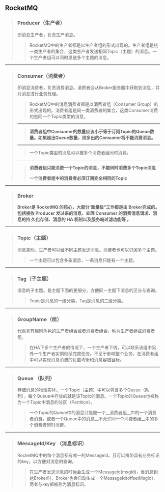 ## RocketMQ

> ### Producer（生产者）
>
> 即消息生产者，负责生产消息。
>
> > RocketMQ中的生产者都是以生产者组的形式出现的。生产者组是统一类生产者的集合，这类生产者发送相同Topic（主题）的消息。一个生产者组可以同时发送多个主题的消息。

---

> ### Consumer（消费者）
>
> 即消息消费者，负责消费消息。消费者会从Broker服务器中获取到消息，并对消息进行业务处理。
>
> > RocketMQ中的消息消费者都是以消费者组（Consumer Group）的形式出现的。消费者组是同一类消费者的集合，这类Consumer消费的是同一个Topic类型的消息。
>
> ---
>
> > __消费者组中Consumer的数量应该小于等于订阅Topic的Queue数量。如果超出Queue数量，则多出的Consumer将不能消费消息。__
>
> ---
>
> > 一个Topic类型的消息可以被多个消费者组同时消费。
>
> ---
>
> > __消费者组只能消费一个Topic的消息，不能同时消费多个Topic消息__
> >
> > __一个消费者组中的消费者必须订阅完全相同的Topic__

---

> ### Broker
>
> **Broker是 RocketMQ 的核心，大部分‘重量级”工作都是由 Broker完成的。
> 包括接收 Producer 发过来的消息、处理 Consumer 的消费消息请求、消息的持 久化存储、消息的 HA 机制以及服务端过滤功能等 。**

---

> ### Topic（主题）
>
> 消息类别。生产者可以给不同主题发送消息。消费者也可以订阅多个主题。
>
> > 一个主题可以包含多条消息，一条消息只能有一个主题。

---

>### Tag（子主题） 
>
>消息的子主题。是主题下面的更细分，方便同一主题下消息的区分与查询。
>
>> Topic是消息的一级分类，Tag是消息的二级分类。

---

> ### GroupName（组）
>
> 代表具有相同角色的生产者组合或者消费者组合。称为生产者组或消费者组。
>
> > 在HA下多个生产者的情况下，一个生产者下线，可以联系该组中另外一个生产者实例继续完成任务，不至于影响整个业务。在消费者组中可以实现消息消费的负载均衡和消息容错目标。

---

> ### Queue （队列）
>
> 存储消息的物理实体。一个Topic（主题）中可以包含多个Queue（队列），每个Queue中存放的就是该Topic的消息。一个Topic的Queue也被称为一个Topic中消息的分区（Partition）。
>
> > 一个Topic的Queue中的消息只能被一个__消费者组__中的一个消费者消费。或者一个Queue中的消息__不允许同一个消费者组__中的多个消费者同时消费。

---

> ### MessageId/Key （消息标识）
>
> RocketMQ中的每个消息都有唯一的MessageId，且可以携带具有业务标识的key，以方便对消息的查询。
>
> > 在生产者发送消息的时候会生成一个MessageId(msgId)，当消息到达Broker时，Broker也会自动生成一个MessageId(offsetMsgId），两者与key都被称为消息标识。

